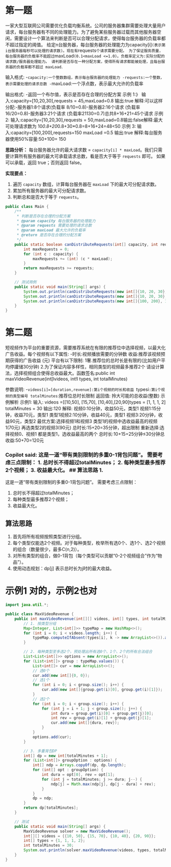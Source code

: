 # 第一题

一家大型互联网公司需要优化负载均衡系统。公司的服务器集群需要处理大量用户请求，每台服务器有不同的处理能力。为了避免某些服务器过载而其他服务器空闲，需要设计一个算法来判断是否可以合理分配请求，使得每台服务器的负载率都不超过指定的阈值。
给定n台服务器，每台服务器的处理能力为capacity[i]`(表示第i台服务器每秒可以处理的请求数)。现在有`requests`个请求需要分配。
为了保证服务质量，每台服务器的负载率不能超过`maxLoad`(0.1<maxLoad <=1.0)。负载率定义为:实际分配的请求数/服务器处理能力。
请判断是否存在一种分配方案，使得所有请求都能被处理，且每台服务器的负载率都不超过
maxLoad`.

输入格式:
-`capacity:一个整数数组，表示每台服务器的处理能力
-requests:一个整数，表示需要处理的请求总数
-`maxLoad:一个浮点数，表示最大允许的负载率

输出格式:
-返回一个布尔值，表示是否存在合理的分配方案
示例 1:》
输入:capacity=[10,20,30],requests = 45,maxLoad=0.8 输出:true
解释:可以这样分配:-服务器1:8个请求(负载率 8/10=0.8)-服务器2:16个请求
(负载率 16/20=0.8)-服务器3:21个请求
(负载率21130=0.7)总共8+16+21=45个请求
示例 2:
输入:capacity=[10,20,30],requests = 50,maxLoad=0.8输出:false解释:最大可处理请求数为 10*0.8+20*0.8+30*0.8=8+16+24=48<50
示例 3:
输入:capacity=[100,200],requests=150
maxLoad =0.5 输出:true
解释:每台服务器使用50%容量:50+100=
150

**思路分析：**
 每台服务器允许的最大请求数 = `capacity[i] * maxLoad`。我们只需要计算所有服务器的最大可承载请求总数，看是否大于等于 `requests` 即可。
 如果可以承载，返回 true；否则返回 false。

**实现要点：**

1. 遍历 `capacity` 数组，计算每台服务器在 `maxLoad` 下的最大可分配请求数。
2. 累加所有服务器的最大可分配请求数。
3. 判断总和是否大于等于 `requests`。

``` java
public class Main {
    /**
     * 判断是否存在合理的分配方案
     * @param capacity 每台服务器的处理能力
     * @param requests 需要处理的请求总数
     * @param maxLoad 最大允许的负载率
     * @return 是否存在合理的分配方案
     */
    public static boolean canDistributeRequests(int[] capacity, int requests, double maxLoad) {
        int maxRequests = 0;
        for (int c : capacity) {
            maxRequests += (int) (c * maxLoad);
        }
        return maxRequests >= requests;
    }

    // 测试用例
    public static void main(String[] args) {
        System.out.println(canDistributeRequests(new int[]{10, 20, 30}, 45, 0.8)); // true
        System.out.println(canDistributeRequests(new int[]{10, 20, 30}, 50, 0.8)); // false
        System.out.println(canDistributeRequests(new int[]{100, 200}, 150, 0.5)); // true
    }
}
```

# 第二题

短视频作为平台的重要资源，需要推荐系统在有限的推荐位中选择视频，以最大化广告收益。每个视频有以下属性:
-时长:视频播放需要的分钟数
收益:推荐该视频预期获得的广告收益
(元)
平台有以下限制:
1奢.推荐位的总时长是有限的(比如用户平均停讙储30分钟)
2.为了保证内容多样性，相同类型的视频最多推荐2个
请设计算法，选择视频组合使得总收益最大。函数签名:public int maxVideoRevenue(int[lvideos, int!l types, int totalMinutes) 

参数说明:
-`videos[i]=[duration,revenue]:第i个视频的时长和收益
`typesi`:第i个视频的类型编号
totalMinutes`:推荐位总时长限制
返回值:
拎大可能的总收益(整数)
示例解析
示例1:
输入:
videos =[[10,50], [15,70], [10,40],[20,90]types = [1, 1, 1, 2]
totalMinutes = 30
输出:120
解释:
视频0:10分钟，收益50元，类型1
视频1:15分钟，收益70元，类型1
类型1视频2:10分钟，收益40元，类型1
视频3:20分钟，收益90元，类型2
最优方案:选择视频1和视频3
类型1的视频中选收益最高的视频1(70元)
再选类型2的视频3(90元)
总时长:15+20=35分钟，超出限制
重新选择:选择视频0、视频1
都是类型1，选收益最高的两个
总时长:10+15=25分钟≤30分钟总收益:50+70=120元

### Copilot said: 这是一道“带有类别限制的多重0-1背包问题”。   需要考虑三点限制： 1. 总时长不得超过totalMinutes； 2. 每种类型最多推荐2个视频； 3. 收益最大化。 ## 算法思路 1.

这是一道“带有类别限制的多重0-1背包问题”。
 需要考虑三点限制：

1. 总时长不得超过totalMinutes；
2. 每种类型最多推荐2个视频；
3. 收益最大化。

## 算法思路

1. 首先将所有视频按照类型进行分组。
2. 每个类型仅能选2个视频。对于每种类型，枚举所有选0个、选1个、选2个视频的组合（数量很少，最多C(n,2)）。
3. 对所有类型的组合，做0-1背包（每个类型可以贡献“0-2个视频组合”作为“物品”）。
4. 使用动态规划：dp[j] 表示总时长为j时的最大收益。

# 示例1 对的，示例2也对

```java
import java.util.*;

public class MaxVideoRevenue {
    public int maxVideoRevenue(int[][] videos, int[] types, int totalMinutes) {
        // 1. 按类型分组
        Map<Integer, List<int[]>> typeMap = new HashMap<>();
        for (int i = 0; i < videos.length; i++) {
            typeMap.computeIfAbsent(types[i], k -> new ArrayList<>()).add(videos[i]); // [duration, revenue]
        }

        // 2. 每种类型至多选2个，预处理出所有选0个、1个、2个的所有合法组合
        List<List<int[]>> options = new ArrayList<>();
        for (List<int[]> group : typeMap.values()) {
            List<int[]> cur = new ArrayList<>();
            // 选0个
            cur.add(new int[]{0, 0});
            // 选1个
            for (int i = 0; i < group.size(); i++) {
                cur.add(new int[]{group.get(i)[0], group.get(i)[1]});
            }
            // 选2个
            for (int i = 0; i < group.size(); i++) {
                for (int j = i + 1; j < group.size(); j++) {
                    int dura = group.get(i)[0] + group.get(j)[0];
                    int rev = group.get(i)[1] + group.get(j)[1];
                    cur.add(new int[]{dura, rev});
                }
            }
            options.add(cur);
        }

        // 3. 多重背包DP
        int[] dp = new int[totalMinutes + 1];
        for (List<int[]> groupOption : options) {
            int[] ndp = Arrays.copyOf(dp, dp.length);
            for (int[] opt : groupOption) {
                int dura = opt[0], rev = opt[1];
                for (int j = totalMinutes; j >= dura; j--) {
                    ndp[j] = Math.max(ndp[j], dp[j - dura] + rev);
                }
            }
            dp = ndp;
        }
        return dp[totalMinutes];
    }

    // 测试
    public static void main(String[] args) {
        MaxVideoRevenue solver = new MaxVideoRevenue();
        int[][] videos = {{10, 50}, {15, 70}, {10, 40}, {20, 90}};
        int[] types = {1, 1, 1, 2};
        int totalMinutes = 30;
        System.out.println(solver.maxVideoRevenue(videos, types, totalMinutes)); // 输出 120
    }
}
```

